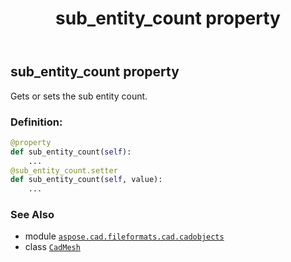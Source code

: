 ﻿---
title: sub_entity_count property
second_title: Aspose.CAD for Python via .NET API References
description: 
type: docs
weight: 520
url: /python-net/aspose.cad.fileformats.cad.cadobjects/cadmesh/sub_entity_count/
is_root: false
---

## sub_entity_count property


Gets or sets the sub entity count.
### Definition:
```python
@property
def sub_entity_count(self):
    ...
@sub_entity_count.setter
def sub_entity_count(self, value):
    ...
```

### See Also
* module [`aspose.cad.fileformats.cad.cadobjects`](../../)
* class [`CadMesh`](/cad/python-net/aspose.cad.fileformats.cad.cadobjects/cadmesh)
